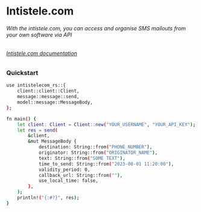 # Intistele.com

###### With the intistele.com, you can access and organise SMS mailouts from your own software via API

###### [Intistele.com documentation](https://api-go2.intistele.com/docs/)

### Quickstart

```bash
use intistelecom_rs::{
    client::client::Client,
    message::message::send,
    model::message::MessageBody,
};

fn main() {
    let client: Client = Client::new("YOUR_USERNAME", "YOUR_API_KEY");
    let res = send(
        &client,
        &mut MessageBody {
            destination: String::from("PHONE_NUMBER"),
            originator: String::from("ORIGINATOR_NAME"),
            text: String::from("SOME TEXT"),
            time_to_send: String::from("2023-08-01 11:20:00"),
            validity_period: 0,
            callback_url: String::from(""),
            use_local_time: false,
        },
    );
    println!("{:#?}", res);
}

```
